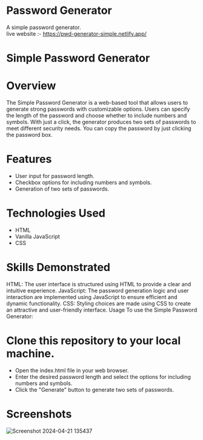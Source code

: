 # Password Generator
 A simple password generator. <br />
 live website :- https://pwd-generator-simple.netlify.app/

# Simple Password Generator
# Overview
The Simple Password Generator is a web-based tool that allows users to generate strong passwords with customizable options. Users can specify the length of the password and choose whether to include numbers and symbols. With just a click, the generator produces two sets of passwords to meet different security needs. You can copy the password by just clicking the password box.

# Features
- User input for password length.
- Checkbox options for including numbers and symbols.
- Generation of two sets of passwords.

# Technologies Used
- HTML
- Vanilla JavaScript
- CSS

# Skills Demonstrated
HTML: The user interface is structured using HTML to provide a clear and intuitive experience.
JavaScript: The password generation logic and user interaction are implemented using JavaScript to ensure efficient and dynamic functionality.
CSS: Styling choices are made using CSS to create an attractive and user-friendly interface.
Usage
To use the Simple Password Generator:

# Clone this repository to your local machine.
- Open the index.html file in your web browser.
- Enter the desired password length and select the options for including numbers and symbols.
- Click the "Generate" button to generate two sets of passwords.

# Screenshots
![Screenshot 2024-04-21 135437](https://github.com/ShamBB/Password-Generator/assets/26355647/f76cd997-55ab-4e1c-82e2-a88cc3d2c30a)

